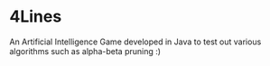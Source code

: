 # 4Lines
An Artificial Intelligence Game developed in Java to test out various algorithms such as alpha-beta pruning :)
